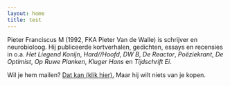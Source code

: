 ```yaml
---
layout: home
title: test
---
```

Pieter Franciscus M (1992, FKA Pieter Van de Walle) is schrijver en neurobioloog. Hij publiceerde kortverhalen, gedichten, essays en recensies in o.a. *Het Liegend Konijn*, *Hard//Hoofd*, *DW B*, *De Reactor*, *Poëziekrant*, *De Optimist*, *Op Ruwe Planken*, *Kluger Hans* en *Tijdschrift Ei*.

Wil je hem mailen? [Dat kan (klik hier).](mailto:%20Pieter.Franciscus.M@gmail.com) Maar hij wilt niets van je kopen.
